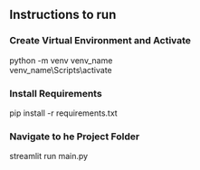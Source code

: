## Instructions to run

### Create Virtual Environment and Activate
python -m venv venv_name <br>
venv_name\Scripts\activate

### Install Requirements
pip install -r requirements.txt

### Navigate to he Project Folder
streamlit run main.py

